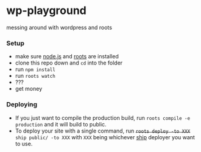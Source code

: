 # wp-playground

messing around with wordpress and roots

### Setup

- make sure [node.js](http://nodejs.org) and [roots](http://roots.cx) are installed
- clone this repo down and `cd` into the folder
- run `npm install`
- run `roots watch`
- ???
- get money

### Deploying

- If you just want to compile the production build, run `roots compile -e production` and it will build to public.
- To deploy your site with a single command, run ~~`roots deploy -to XXX`~~ `ship public/ -to XXX` with `XXX` being whichever [ship](https://github.com/carrot/ship#usage) deployer you want to use.

